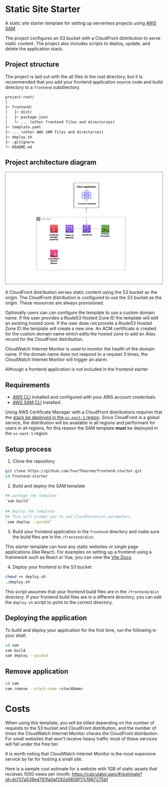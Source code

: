 # Static Site Starter 

A static site starter template for setting up serverless projects using [AWS SAM](https://aws.amazon.com/serverless/sam/).

The project configures an S3 bucket with a CloudFront distribution to serve static content. The project also includes scripts to deploy, update, and delete the application stack. 


## Project structure 
The project is laid out with the all files in the root directory, but it is recommended that you add your frontend application source code and build directory to a `frontend` subdirectory.

```
project-root/
│
├─ frontend/
│   ├─ dist/
│   ├─ package.json
│   └─ ... (other frontend files and directories)
├─ template.yaml
├─ ... (other AWS SAM files and directories)
├─ deploy.sh
├─ .gitignore
└─ README.md
```

## Project architecture diagram 

![Static site starter architecture diagram](architecture-diagram.png)

A CloudFront distribution serves static content using the S3 bucket as the origin. The CloudFront distribution is configured to use the S3 bucket as the origin. These resources are always provisioned. 

Optionally users can can configure the template to use a custom domain name. If the user provides a Route53 Hosted Zone ID the template will edit an existing hosted zone. If the user does not provide a Route53 Hosted Zone ID the template will create a new one. An ACM certificate is created for the custom domain name which edits the hosted zone to add an Alias record for the CloudFront distribution.

CloudWatch Internet Monitor is used to monitor the health of the domain name. If the domain name does not respond to a request 3 times, the CloudWatch Internet Monitor will trigger an alarm. 

Although a frontend application is not included in the frontend starter 

## Requirements 

- [AWS CLI](https://aws.amazon.com/cli/) installed and configured with your AWS account credentials.
- [AWS SAM CLI](https://docs.aws.amazon.com/serverless-application-model/latest/developerguide/serverless-sam-cli-install.html) installed.

Using AWS Certificate Manager with a CloudFront distributions requires that the [stack be deployed in the `us-east-1` region](https://docs.aws.amazon.com/AmazonCloudFront/latest/DeveloperGuide/cnames-and-https-requirements.html). Since CloudFront is a global service, the distribution will be available in all regions and performant for users in all regions, for this reason the SAM template **must** be deployed in the `us-east-1` region

## Setup process
1. Clone the repository
```bash 
git clone https://github.com/fourTheorem/frontend-starter.git
cd frontend-starter
```

2. Build and deploy the SAM template
```bash
## package the template
`sam build`

## Deploy the template
## This will prompt you to add CloudFormation parameters
`sam deploy --guided`
```

3. Build your frontend application in the `frontend` directory and make sure the build files are in the `/frontend/dist`. 


This starter template can host any static websites or single page applications (like React). For examples on setting up a frontend using a framework such as React or Vue, you can view the [Vite Docs](https://vitejs.dev/guide/).

4. Deploy your frontend to the S3 bucket
```bash
chmod +x deploy.sh
./deploy.sh
```

This script assumes that your frontend build files are in the `/frontend/dist` directory. If your frontend build files are in a different directory, you can edit the `deploy.sh` script to point to the correct directory.


## Deploying the application

To build and deploy your application for the first time, run the following in your shell:

```bash
cd sam 
sam build
sam deploy --guided
```


## Remove application

```bash
cd sam 
sam remove --stack-name <stackName>
```

# Costs
When using this template, you will be billed depending on the number of requests to the S3 bucket and CloudFront distribution, and the number of times the CloudWatch Internet Monitor checks the CloudFront distribution. For small websites that won't receive heavy traffic most of these services will fall under the free tier.

It is worth noting that CloudWatch Internet Monitor is the most expensive service by far for hosting a small site. 

Here is a sample cost estimate for a website with 1GB of static assets that recieves 1000 views per month:
https://calculator.aws/#/estimate?id=dcf37a539e4761fa0af292a5858f17c1967275bf